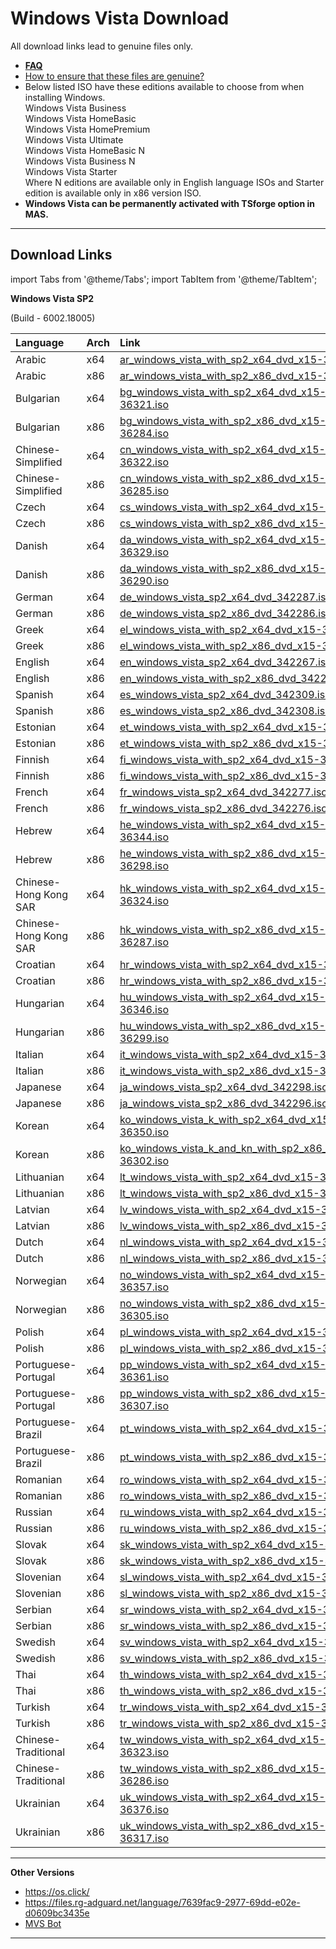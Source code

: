 # Windows Vista Download

All download links lead to genuine files only.

- [**FAQ**](genuine-installation-media.md#faq)
- [How to ensure that these files are genuine?](genuine-installation-media.md#verify-authenticity-of-files)
-   Below listed ISO have these editions available to choose from when installing Windows.  
    Windows Vista Business  
    Windows Vista HomeBasic  
    Windows Vista HomePremium  
    Windows Vista Ultimate  
    Windows Vista HomeBasic N  
    Windows Vista Business N  
    Windows Vista Starter  
    Where N editions are available only in English language ISOs and Starter edition is available only in x86 version ISO.  
-   **Windows Vista can be permanently activated with TSforge option in MAS.**

------------------------------------------------------------------------

## Download Links

import Tabs from '@theme/Tabs';
import TabItem from '@theme/TabItem';

<Tabs>

<TabItem value="Windows Vista SP2" label="Windows Vista SP2" default>

**Windows Vista SP2**

(Build - 6002.18005)

| Language              | Arch | Link                                                                                                                                             |
|:----------------------|:-----|:-------------------------------------------------------------------------------------------------------------------------------------------------|
| Arabic                | x64  | [ar_windows_vista_with_sp2_x64_dvd_x15-36318.iso](https://drive.massgrave.dev/ar_windows_vista_with_sp2_x64_dvd_x15-36318.iso)                   |
| Arabic                | x86  | [ar_windows_vista_with_sp2_x86_dvd_x15-36282.iso](https://drive.massgrave.dev/ar_windows_vista_with_sp2_x86_dvd_x15-36282.iso)                   |
| Bulgarian             | x64  | [bg_windows_vista_with_sp2_x64_dvd_x15-36321.iso](https://drive.massgrave.dev/bg_windows_vista_with_sp2_x64_dvd_x15-36321.iso)                   |
| Bulgarian             | x86  | [bg_windows_vista_with_sp2_x86_dvd_x15-36284.iso](https://drive.massgrave.dev/bg_windows_vista_with_sp2_x86_dvd_x15-36284.iso)                   |
| Chinese-Simplified    | x64  | [cn_windows_vista_with_sp2_x64_dvd_x15-36322.iso](https://drive.massgrave.dev/cn_windows_vista_with_sp2_x64_dvd_x15-36322.iso)                   |
| Chinese-Simplified    | x86  | [cn_windows_vista_with_sp2_x86_dvd_x15-36285.iso](https://drive.massgrave.dev/cn_windows_vista_with_sp2_x86_dvd_x15-36285.iso)                   |
| Czech                 | x64  | [cs_windows_vista_with_sp2_x64_dvd_x15-36327.iso](https://drive.massgrave.dev/cs_windows_vista_with_sp2_x64_dvd_x15-36327.iso)                   |
| Czech                 | x86  | [cs_windows_vista_with_sp2_x86_dvd_x15-36289.iso](https://drive.massgrave.dev/cs_windows_vista_with_sp2_x86_dvd_x15-36289.iso)                   |
| Danish                | x64  | [da_windows_vista_with_sp2_x64_dvd_x15-36329.iso](https://drive.massgrave.dev/da_windows_vista_with_sp2_x64_dvd_x15-36329.iso)                   |
| Danish                | x86  | [da_windows_vista_with_sp2_x86_dvd_x15-36290.iso](https://drive.massgrave.dev/da_windows_vista_with_sp2_x86_dvd_x15-36290.iso)                   |
| German                | x64  | [de_windows_vista_sp2_x64_dvd_342287.iso](https://drive.massgrave.dev/de_windows_vista_sp2_x64_dvd_342287.iso)                                   |
| German                | x86  | [de_windows_vista_sp2_x86_dvd_342286.iso](https://drive.massgrave.dev/de_windows_vista_sp2_x86_dvd_342286.iso)                                   |
| Greek                 | x64  | [el_windows_vista_with_sp2_x64_dvd_x15-36343.iso](https://drive.massgrave.dev/el_windows_vista_with_sp2_x64_dvd_x15-36343.iso)                   |
| Greek                 | x86  | [el_windows_vista_with_sp2_x86_dvd_x15-36297.iso](https://drive.massgrave.dev/el_windows_vista_with_sp2_x86_dvd_x15-36297.iso)                   |
| English               | x64  | [en_windows_vista_sp2_x64_dvd_342267.iso](https://drive.massgrave.dev/en_windows_vista_sp2_x64_dvd_342267.iso)                                   |
| English               | x86  | [en_windows_vista_with_sp2_x86_dvd_342266.iso](https://drive.massgrave.dev/en_windows_vista_with_sp2_x86_dvd_342266.iso)                         |
| Spanish               | x64  | [es_windows_vista_sp2_x64_dvd_342309.iso](https://drive.massgrave.dev/es_windows_vista_sp2_x64_dvd_342309.iso)                                   |
| Spanish               | x86  | [es_windows_vista_sp2_x86_dvd_342308.iso](https://drive.massgrave.dev/es_windows_vista_sp2_x86_dvd_342308.iso)                                   |
| Estonian              | x64  | [et_windows_vista_with_sp2_x64_dvd_x15-36335.iso](https://drive.massgrave.dev/et_windows_vista_with_sp2_x64_dvd_x15-36335.iso)                   |
| Estonian              | x86  | [et_windows_vista_with_sp2_x86_dvd_x15-36293.iso](https://drive.massgrave.dev/et_windows_vista_with_sp2_x86_dvd_x15-36293.iso)                   |
| Finnish               | x64  | [fi_windows_vista_with_sp2_x64_dvd_x15-36337.iso](https://drive.massgrave.dev/fi_windows_vista_with_sp2_x64_dvd_x15-36337.iso)                   |
| Finnish               | x86  | [fi_windows_vista_with_sp2_x86_dvd_x15-36294.iso](https://drive.massgrave.dev/fi_windows_vista_with_sp2_x86_dvd_x15-36294.iso)                   |
| French                | x64  | [fr_windows_vista_sp2_x64_dvd_342277.iso](https://drive.massgrave.dev/fr_windows_vista_sp2_x64_dvd_342277.iso)                                   |
| French                | x86  | [fr_windows_vista_sp2_x86_dvd_342276.iso](https://drive.massgrave.dev/fr_windows_vista_sp2_x86_dvd_342276.iso)                                   |
| Hebrew                | x64  | [he_windows_vista_with_sp2_x64_dvd_x15-36344.iso](https://drive.massgrave.dev/he_windows_vista_with_sp2_x64_dvd_x15-36344.iso)                   |
| Hebrew                | x86  | [he_windows_vista_with_sp2_x86_dvd_x15-36298.iso](https://drive.massgrave.dev/he_windows_vista_with_sp2_x86_dvd_x15-36298.iso)                   |
| Chinese-Hong Kong SAR | x64  | [hk_windows_vista_with_sp2_x64_dvd_x15-36324.iso](https://drive.massgrave.dev/hk_windows_vista_with_sp2_x64_dvd_x15-36324.iso)                   |
| Chinese-Hong Kong SAR | x86  | [hk_windows_vista_with_sp2_x86_dvd_x15-36287.iso](https://drive.massgrave.dev/hk_windows_vista_with_sp2_x86_dvd_x15-36287.iso)                   |
| Croatian              | x64  | [hr_windows_vista_with_sp2_x64_dvd_x15-36325.iso](https://drive.massgrave.dev/hr_windows_vista_with_sp2_x64_dvd_x15-36325.iso)                   |
| Croatian              | x86  | [hr_windows_vista_with_sp2_x86_dvd_x15-36288.iso](https://drive.massgrave.dev/hr_windows_vista_with_sp2_x86_dvd_x15-36288.iso)                   |
| Hungarian             | x64  | [hu_windows_vista_with_sp2_x64_dvd_x15-36346.iso](https://drive.massgrave.dev/hu_windows_vista_with_sp2_x64_dvd_x15-36346.iso)                   |
| Hungarian             | x86  | [hu_windows_vista_with_sp2_x86_dvd_x15-36299.iso](https://drive.massgrave.dev/hu_windows_vista_with_sp2_x86_dvd_x15-36299.iso)                   |
| Italian               | x64  | [it_windows_vista_with_sp2_x64_dvd_x15-36348.iso](https://drive.massgrave.dev/it_windows_vista_with_sp2_x64_dvd_x15-36348.iso)                   |
| Italian               | x86  | [it_windows_vista_with_sp2_x86_dvd_x15-36300.iso](https://drive.massgrave.dev/it_windows_vista_with_sp2_x86_dvd_x15-36300.iso)                   |
| Japanese              | x64  | [ja_windows_vista_sp2_x64_dvd_342298.iso](https://drive.massgrave.dev/ja_windows_vista_sp2_x64_dvd_342298.iso)                                   |
| Japanese              | x86  | [ja_windows_vista_sp2_x86_dvd_342296.iso](https://drive.massgrave.dev/ja_windows_vista_sp2_x86_dvd_342296.iso)                                   |
| Korean                | x64  | [ko_windows_vista_k_with_sp2_x64_dvd_x15-36350.iso](https://drive.massgrave.dev/ko_windows_vista_k_with_sp2_x64_dvd_x15-36350.iso)               |
| Korean                | x86  | [ko_windows_vista_k_and_kn_with_sp2_x86_dvd_x15-36302.iso](https://drive.massgrave.dev/ko_windows_vista_k_and_kn_with_sp2_x86_dvd_x15-36302.iso) |
| Lithuanian            | x64  | [lt_windows_vista_with_sp2_x64_dvd_x15-36355.iso](https://drive.massgrave.dev/lt_windows_vista_with_sp2_x64_dvd_x15-36355.iso)                   |
| Lithuanian            | x86  | [lt_windows_vista_with_sp2_x86_dvd_x15-36304.iso](https://drive.massgrave.dev/lt_windows_vista_with_sp2_x86_dvd_x15-36304.iso)                   |
| Latvian               | x64  | [lv_windows_vista_with_sp2_x64_dvd_x15-36353.iso](https://drive.massgrave.dev/lv_windows_vista_with_sp2_x64_dvd_x15-36353.iso)                   |
| Latvian               | x86  | [lv_windows_vista_with_sp2_x86_dvd_x15-36303.iso](https://drive.massgrave.dev/lv_windows_vista_with_sp2_x86_dvd_x15-36303.iso)                   |
| Dutch                 | x64  | [nl_windows_vista_with_sp2_x64_dvd_x15-36331.iso](https://drive.massgrave.dev/nl_windows_vista_with_sp2_x64_dvd_x15-36331.iso)                   |
| Dutch                 | x86  | [nl_windows_vista_with_sp2_x86_dvd_x15-36291.iso](https://drive.massgrave.dev/nl_windows_vista_with_sp2_x86_dvd_x15-36291.iso)                   |
| Norwegian             | x64  | [no_windows_vista_with_sp2_x64_dvd_x15-36357.iso](https://drive.massgrave.dev/no_windows_vista_with_sp2_x64_dvd_x15-36357.iso)                   |
| Norwegian             | x86  | [no_windows_vista_with_sp2_x86_dvd_x15-36305.iso](https://drive.massgrave.dev/no_windows_vista_with_sp2_x86_dvd_x15-36305.iso)                   |
| Polish                | x64  | [pl_windows_vista_with_sp2_x64_dvd_x15-36359.iso](https://drive.massgrave.dev/pl_windows_vista_with_sp2_x64_dvd_x15-36359.iso)                   |
| Polish                | x86  | [pl_windows_vista_with_sp2_x86_dvd_x15-36306.iso](https://drive.massgrave.dev/pl_windows_vista_with_sp2_x86_dvd_x15-36306.iso)                   |
| Portuguese-Portugal   | x64  | [pp_windows_vista_with_sp2_x64_dvd_x15-36361.iso](https://drive.massgrave.dev/pp_windows_vista_with_sp2_x64_dvd_x15-36361.iso)                   |
| Portuguese-Portugal   | x86  | [pp_windows_vista_with_sp2_x86_dvd_x15-36307.iso](https://drive.massgrave.dev/pp_windows_vista_with_sp2_x86_dvd_x15-36307.iso)                   |
| Portuguese-Brazil     | x64  | [pt_windows_vista_with_sp2_x64_dvd_x15-36319.iso](https://drive.massgrave.dev/pt_windows_vista_with_sp2_x64_dvd_x15-36319.iso)                   |
| Portuguese-Brazil     | x86  | [pt_windows_vista_with_sp2_x86_dvd_x15-36283.iso](https://drive.massgrave.dev/pt_windows_vista_with_sp2_x86_dvd_x15-36283.iso)                   |
| Romanian              | x64  | [ro_windows_vista_with_sp2_x64_dvd_x15-36363.iso](https://drive.massgrave.dev/ro_windows_vista_with_sp2_x64_dvd_x15-36363.iso)                   |
| Romanian              | x86  | [ro_windows_vista_with_sp2_x86_dvd_x15-36308.iso](https://drive.massgrave.dev/ro_windows_vista_with_sp2_x86_dvd_x15-36308.iso)                   |
| Russian               | x64  | [ru_windows_vista_with_sp2_x64_dvd_x15-36364.iso](https://drive.massgrave.dev/ru_windows_vista_with_sp2_x64_dvd_x15-36364.iso)                   |
| Russian               | x86  | [ru_windows_vista_with_sp2_x86_dvd_x15-36309.iso](https://drive.massgrave.dev/ru_windows_vista_with_sp2_x86_dvd_x15-36309.iso)                   |
| Slovak                | x64  | [sk_windows_vista_with_sp2_x64_dvd_x15-36367.iso](https://drive.massgrave.dev/sk_windows_vista_with_sp2_x64_dvd_x15-36367.iso)                   |
| Slovak                | x86  | [sk_windows_vista_with_sp2_x86_dvd_x15-36311.iso](https://drive.massgrave.dev/sk_windows_vista_with_sp2_x86_dvd_x15-36311.iso)                   |
| Slovenian             | x64  | [sl_windows_vista_with_sp2_x64_dvd_x15-36369.iso](https://drive.massgrave.dev/sl_windows_vista_with_sp2_x64_dvd_x15-36369.iso)                   |
| Slovenian             | x86  | [sl_windows_vista_with_sp2_x86_dvd_x15-36312.iso](https://drive.massgrave.dev/sl_windows_vista_with_sp2_x86_dvd_x15-36312.iso)                   |
| Serbian               | x64  | [sr_windows_vista_with_sp2_x64_dvd_x15-36365.iso](https://drive.massgrave.dev/sr_windows_vista_with_sp2_x64_dvd_x15-36365.iso)                   |
| Serbian               | x86  | [sr_windows_vista_with_sp2_x86_dvd_x15-36310.iso](https://drive.massgrave.dev/sr_windows_vista_with_sp2_x86_dvd_x15-36310.iso)                   |
| Swedish               | x64  | [sv_windows_vista_with_sp2_x64_dvd_x15-36373.iso](https://drive.massgrave.dev/sv_windows_vista_with_sp2_x64_dvd_x15-36373.iso)                   |
| Swedish               | x86  | [sv_windows_vista_with_sp2_x86_dvd_x15-36314.iso](https://drive.massgrave.dev/sv_windows_vista_with_sp2_x86_dvd_x15-36314.iso)                   |
| Thai                  | x64  | [th_windows_vista_with_sp2_x64_dvd_x15-36374.iso](https://drive.massgrave.dev/th_windows_vista_with_sp2_x64_dvd_x15-36374.iso)                   |
| Thai                  | x86  | [th_windows_vista_with_sp2_x86_dvd_x15-36315.iso](https://drive.massgrave.dev/th_windows_vista_with_sp2_x86_dvd_x15-36315.iso)                   |
| Turkish               | x64  | [tr_windows_vista_with_sp2_x64_dvd_x15-36375.iso](https://drive.massgrave.dev/tr_windows_vista_with_sp2_x64_dvd_x15-36375.iso)                   |
| Turkish               | x86  | [tr_windows_vista_with_sp2_x86_dvd_x15-36316.iso](https://drive.massgrave.dev/tr_windows_vista_with_sp2_x86_dvd_x15-36316.iso)                   |
| Chinese-Traditional        | x64  | [tw_windows_vista_with_sp2_x64_dvd_x15-36323.iso](https://drive.massgrave.dev/tw_windows_vista_with_sp2_x64_dvd_x15-36323.iso)                   |
| Chinese-Traditional        | x86  | [tw_windows_vista_with_sp2_x86_dvd_x15-36286.iso](https://drive.massgrave.dev/tw_windows_vista_with_sp2_x86_dvd_x15-36286.iso)                   |
| Ukrainian             | x64  | [uk_windows_vista_with_sp2_x64_dvd_x15-36376.iso](https://drive.massgrave.dev/uk_windows_vista_with_sp2_x64_dvd_x15-36376.iso)                   |
| Ukrainian             | x86  | [uk_windows_vista_with_sp2_x86_dvd_x15-36317.iso](https://drive.massgrave.dev/uk_windows_vista_with_sp2_x86_dvd_x15-36317.iso)                   |

------------------------------------------------------------------------

</TabItem>

<TabItem value="Other Versions" label="Other Versions" default>

**Other Versions**

- https://os.click/
- https://files.rg-adguard.net/language/7639fac9-2977-69dd-e02e-d0609bc3435e
- [MVS Bot](https://discord.gg/FajfGaH3nD)

------------------------------------------------------------------------

</TabItem>
</Tabs>
